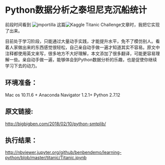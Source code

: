 Python数据分析之泰坦尼克沉船统计
====================================

前段时间看到 ![**jmportilla**](https://github.com/jmportilla/Udemy-notes) 这篇![Kaggle Titanic Challenge](http://nbviewer.jupyter.org/github/jmportilla/Udemy-notes/blob/master/Intro%20to%20Data%20Projects%20-%20Titanic.ipynb)文章时，我把它实现了出来。

目前处于学习阶段，只能通过大量动手实践，才能提升水平，免不了模仿别人。看着人家做出来的东西感觉很轻松，自己亲自动手做一遍才知道其实不容易。原文中注释都使用英文来写，很多地方不大好理解，本文添加了很多翻译，可能更容易理解一些。亲自动手做一遍，能够体会到Python数据分析的乐趣，也是促使你继续学习下去的动力。

环境准备：
-------
Mac os 10.11.6 + Anaconda Navigator 1.2.1+ Python 2.7.12

原文链接:
-------
http://bigbigben.com/2018/02/10/python-smtplib/

执行结果：
-------
http://nbviewer.jupyter.org/github/benbendemo/learning-python/blob/master/titanic/Titanic.ipynb
